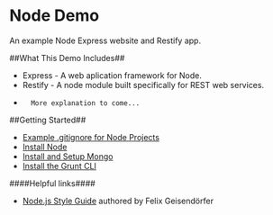 Node Demo
====

An example Node Express website and Restify app.

##What This Demo Includes##

*   Express - A web aplication framework for Node.
*   Restify - A node module built specifically for REST web services.
*		More explanation to come...

##Getting Started##

*	[Example .gitignore for Node Projects](.gitignore)
*	[Install Node](http://nodejs.org/download/ "Install Node")
*	[Install and Setup Mongo](http://docs.mongodb.org/manual/installation/ "Install and Setup Mongo")
*	[Install the Grunt CLI](http://gruntjs.com/getting-started "Grunt | Getting Started")

####Helpful links####

*	[Node.js Style Guide](https://github.com/felixge/node-style-guide "Node.js Style Guide") authored by Felix Geisendörfer